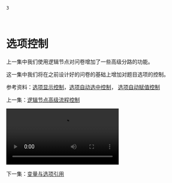 ```index
3
```
```tag

```
```summary

```

# 选项控制
上一集中我们使用逻辑节点对问卷增加了一些高级分路的功能。

这一集中我们将在之前设计好的问卷的基础上增加对题目选项的控制。

参考资料：[选项显示控制](../design/logic/opt-display.md)，[选项自动选中控制](../design/logic/opt-auto-select.md)，
[选项自动赋值控制](../design/logic/opt-auto-input.md)

上一集：[逻辑节点高级流程控制](./logic-control.md)

<video src='https://media.choiceform.com/help/video/option-control.mp4' controls></video>

下一集：[变量与选项引用](./variable-option-reference.md)